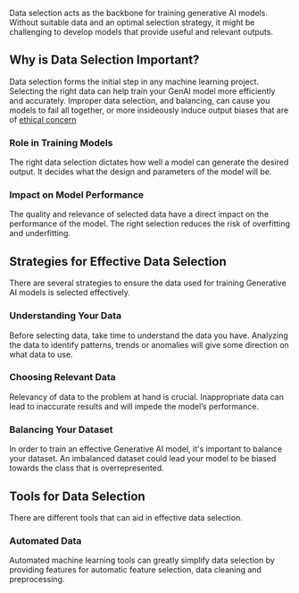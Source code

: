 Data selection acts as the backbone for training generative AI models. Without suitable data and an optimal selection strategy, it might be challenging to develop models that provide useful and relevant outputs.

## Why is Data Selection Important?

Data selection forms the initial step in any machine learning project. Selecting the right data can help train your GenAI model more efficiently and accurately. Improper data selection, and balancing, can cause you models to fail all together, or more insideously induce output biases that are of [ethical concern](../ethical_concerns/fairness.md) 

### Role in Training Models

The right data selection dictates how well a model can generate the desired output. It decides what the design and parameters of the model will be.

### Impact on Model Performance

The quality and relevance of selected data have a direct impact on the performance of the model. The right selection reduces the risk of overfitting and underfitting.

## Strategies for Effective Data Selection

There are several strategies to ensure the data used for training Generative AI models is selected effectively.

### Understanding Your Data

Before selecting data, take time to understand the data you have. Analyzing the data to identify patterns, trends or anomalies will give some direction on what data to use.

### Choosing Relevant Data

Relevancy of data to the problem at hand is crucial. Inappropriate data can lead to inaccurate results and will impede the model’s performance.

### Balancing Your Dataset

In order to train an effective Generative AI model, it's important to balance your dataset. An imbalanced dataset could lead your model to be biased towards the class that is overrepresented. 

## Tools for Data Selection 

There are different tools that can aid in effective data selection.

### Automated Data

Automated machine learning tools can greatly simplify data selection by providing features for automatic feature selection, data cleaning and preprocessing.